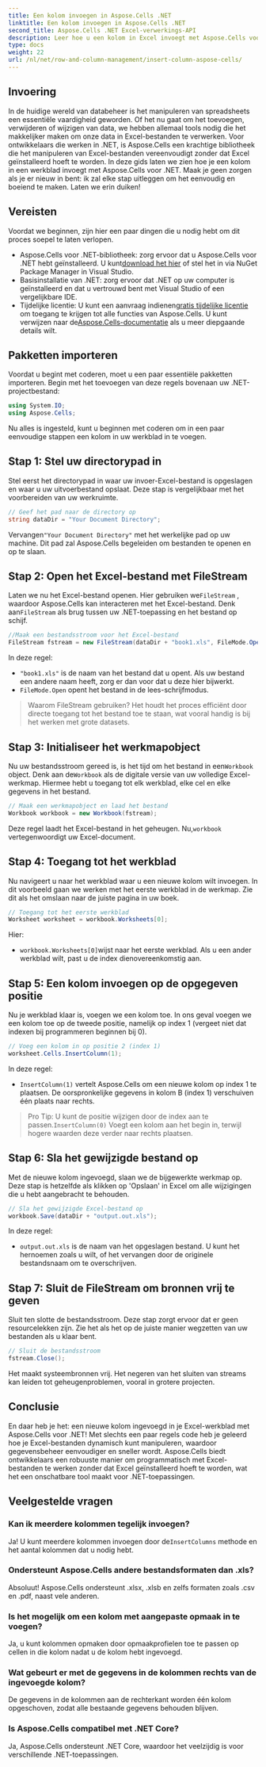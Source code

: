 ```yaml
---
title: Een kolom invoegen in Aspose.Cells .NET
linktitle: Een kolom invoegen in Aspose.Cells .NET
second_title: Aspose.Cells .NET Excel-verwerkings-API
description: Leer hoe u een kolom in Excel invoegt met Aspose.Cells voor .NET. Volg onze eenvoudige, stapsgewijze handleiding om naadloos een nieuwe kolom toe te voegen. Perfect voor .NET-ontwikkelaars.
type: docs
weight: 22
url: /nl/net/row-and-column-management/insert-column-aspose-cells/
---
```

## Invoering
In de huidige wereld van databeheer is het manipuleren van spreadsheets een essentiële vaardigheid geworden. Of het nu gaat om het toevoegen, verwijderen of wijzigen van data, we hebben allemaal tools nodig die het makkelijker maken om onze data in Excel-bestanden te verwerken. Voor ontwikkelaars die werken in .NET, is Aspose.Cells een krachtige bibliotheek die het manipuleren van Excel-bestanden vereenvoudigt zonder dat Excel geïnstalleerd hoeft te worden. In deze gids laten we zien hoe je een kolom in een werkblad invoegt met Aspose.Cells voor .NET. Maak je geen zorgen als je er nieuw in bent: ik zal elke stap uitleggen om het eenvoudig en boeiend te maken. Laten we erin duiken!
## Vereisten
Voordat we beginnen, zijn hier een paar dingen die u nodig hebt om dit proces soepel te laten verlopen.
-  Aspose.Cells voor .NET-bibliotheek: zorg ervoor dat u Aspose.Cells voor .NET hebt geïnstalleerd. U kunt[download het hier](https://releases.aspose.com/cells/net/) of stel het in via NuGet Package Manager in Visual Studio.
- Basisinstallatie van .NET: zorg ervoor dat .NET op uw computer is geïnstalleerd en dat u vertrouwd bent met Visual Studio of een vergelijkbare IDE.
- Tijdelijke licentie: U kunt een aanvraag indienen[gratis tijdelijke licentie](https://purchase.aspose.com/temporary-license/) om toegang te krijgen tot alle functies van Aspose.Cells.
 U kunt verwijzen naar de[Aspose.Cells-documentatie](https://reference.aspose.com/cells/net/) als u meer diepgaande details wilt.
## Pakketten importeren
Voordat u begint met coderen, moet u een paar essentiële pakketten importeren. Begin met het toevoegen van deze regels bovenaan uw .NET-projectbestand:
```csharp
using System.IO;
using Aspose.Cells;
```
Nu alles is ingesteld, kunt u beginnen met coderen om in een paar eenvoudige stappen een kolom in uw werkblad in te voegen.
## Stap 1: Stel uw directorypad in
Stel eerst het directorypad in waar uw invoer-Excel-bestand is opgeslagen en waar u uw uitvoerbestand opslaat. Deze stap is vergelijkbaar met het voorbereiden van uw werkruimte.
```csharp
// Geef het pad naar de directory op
string dataDir = "Your Document Directory";
```
 Vervangen`"Your Document Directory"` met het werkelijke pad op uw machine. Dit pad zal Aspose.Cells begeleiden om bestanden te openen en op te slaan.
## Stap 2: Open het Excel-bestand met FileStream
 Laten we nu het Excel-bestand openen. Hier gebruiken we`FileStream` , waardoor Aspose.Cells kan interacteren met het Excel-bestand. Denk aan`FileStream` als brug tussen uw .NET-toepassing en het bestand op schijf.
```csharp
//Maak een bestandsstroom voor het Excel-bestand
FileStream fstream = new FileStream(dataDir + "book1.xls", FileMode.Open);
```
In deze regel:
- `"book1.xls"` is de naam van het bestand dat u opent. Als uw bestand een andere naam heeft, zorg er dan voor dat u deze hier bijwerkt.
- `FileMode.Open` opent het bestand in de lees-schrijfmodus.
> Waarom FileStream gebruiken? Het houdt het proces efficiënt door directe toegang tot het bestand toe te staan, wat vooral handig is bij het werken met grote datasets.
## Stap 3: Initialiseer het werkmapobject
 Nu uw bestandsstroom gereed is, is het tijd om het bestand in een`Workbook` object. Denk aan de`Workbook` als de digitale versie van uw volledige Excel-werkmap. Hiermee hebt u toegang tot elk werkblad, elke cel en elke gegevens in het bestand.
```csharp
// Maak een werkmapobject en laad het bestand
Workbook workbook = new Workbook(fstream);
```
 Deze regel laadt het Excel-bestand in het geheugen. Nu,`workbook` vertegenwoordigt uw Excel-document.
## Stap 4: Toegang tot het werkblad
Nu navigeert u naar het werkblad waar u een nieuwe kolom wilt invoegen. In dit voorbeeld gaan we werken met het eerste werkblad in de werkmap. Zie dit als het omslaan naar de juiste pagina in uw boek.
```csharp
// Toegang tot het eerste werkblad
Worksheet worksheet = workbook.Worksheets[0];
```
Hier:
- `workbook.Worksheets[0]`wijst naar het eerste werkblad. Als u een ander werkblad wilt, past u de index dienovereenkomstig aan.
## Stap 5: Een kolom invoegen op de opgegeven positie
Nu je werkblad klaar is, voegen we een kolom toe. In ons geval voegen we een kolom toe op de tweede positie, namelijk op index 1 (vergeet niet dat indexen bij programmeren beginnen bij 0).
```csharp
// Voeg een kolom in op positie 2 (index 1)
worksheet.Cells.InsertColumn(1);
```
In deze regel:
- `InsertColumn(1)` vertelt Aspose.Cells om een nieuwe kolom op index 1 te plaatsen. De oorspronkelijke gegevens in kolom B (index 1) verschuiven één plaats naar rechts.
>  Pro Tip: U kunt de positie wijzigen door de index aan te passen.`InsertColumn(0)` Voegt een kolom aan het begin in, terwijl hogere waarden deze verder naar rechts plaatsen.
## Stap 6: Sla het gewijzigde bestand op
Met de nieuwe kolom ingevoegd, slaan we de bijgewerkte werkmap op. Deze stap is hetzelfde als klikken op 'Opslaan' in Excel om alle wijzigingen die u hebt aangebracht te behouden.
```csharp
// Sla het gewijzigde Excel-bestand op
workbook.Save(dataDir + "output.out.xls");
```
In deze regel:
- `output.out.xls` is de naam van het opgeslagen bestand. U kunt het hernoemen zoals u wilt, of het vervangen door de originele bestandsnaam om te overschrijven.
## Stap 7: Sluit de FileStream om bronnen vrij te geven
Sluit ten slotte de bestandsstroom. Deze stap zorgt ervoor dat er geen resourcelekken zijn. Zie het als het op de juiste manier wegzetten van uw bestanden als u klaar bent.
```csharp
// Sluit de bestandsstroom
fstream.Close();
```
Het maakt systeembronnen vrij. Het negeren van het sluiten van streams kan leiden tot geheugenproblemen, vooral in grotere projecten.
## Conclusie
En daar heb je het: een nieuwe kolom ingevoegd in je Excel-werkblad met Aspose.Cells voor .NET! Met slechts een paar regels code heb je geleerd hoe je Excel-bestanden dynamisch kunt manipuleren, waardoor gegevensbeheer eenvoudiger en sneller wordt. Aspose.Cells biedt ontwikkelaars een robuuste manier om programmatisch met Excel-bestanden te werken zonder dat Excel geïnstalleerd hoeft te worden, wat het een onschatbare tool maakt voor .NET-toepassingen.
## Veelgestelde vragen
### Kan ik meerdere kolommen tegelijk invoegen?  
 Ja! U kunt meerdere kolommen invoegen door de`InsertColumns` methode en het aantal kolommen dat u nodig hebt.
### Ondersteunt Aspose.Cells andere bestandsformaten dan .xls?  
Absoluut! Aspose.Cells ondersteunt .xlsx, .xlsb en zelfs formaten zoals .csv en .pdf, naast vele anderen.
### Is het mogelijk om een kolom met aangepaste opmaak in te voegen?  
Ja, u kunt kolommen opmaken door opmaakprofielen toe te passen op cellen in die kolom nadat u de kolom hebt ingevoegd.
### Wat gebeurt er met de gegevens in de kolommen rechts van de ingevoegde kolom?  
De gegevens in de kolommen aan de rechterkant worden één kolom opgeschoven, zodat alle bestaande gegevens behouden blijven.
### Is Aspose.Cells compatibel met .NET Core?  
Ja, Aspose.Cells ondersteunt .NET Core, waardoor het veelzijdig is voor verschillende .NET-toepassingen.